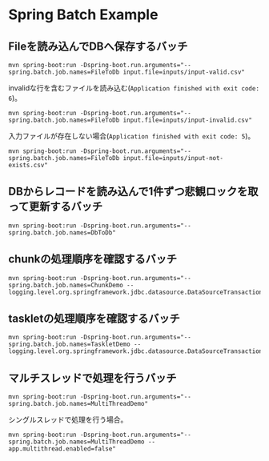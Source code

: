 # Spring Batch Example

## Fileを読み込んでDBへ保存するバッチ

```
mvn spring-boot:run -Dspring-boot.run.arguments="--spring.batch.job.names=FileToDb input.file=inputs/input-valid.csv"
```

invalidな行を含むファイルを読み込む(`Application finished with exit code: 6`)。

```
mvn spring-boot:run -Dspring-boot.run.arguments="--spring.batch.job.names=FileToDb input.file=inputs/input-invalid.csv"
```

入力ファイルが存在しない場合(`Application finished with exit code: 5`)。

```
mvn spring-boot:run -Dspring-boot.run.arguments="--spring.batch.job.names=FileToDb input.file=inputs/input-not-exists.csv"
```

## DBからレコードを読み込んで1件ずつ悲観ロックを取って更新するバッチ

```
mvn spring-boot:run -Dspring-boot.run.arguments="--spring.batch.job.names=DbToDb"
```

## chunkの処理順序を確認するバッチ

```
mvn spring-boot:run -Dspring-boot.run.arguments="--spring.batch.job.names=ChunkDemo --logging.level.org.springframework.jdbc.datasource.DataSourceTransactionManager=debug"
```

## taskletの処理順序を確認するバッチ

```
mvn spring-boot:run -Dspring-boot.run.arguments="--spring.batch.job.names=TaskletDemo --logging.level.org.springframework.jdbc.datasource.DataSourceTransactionManager=debug"
```

## マルチスレッドで処理を行うバッチ

```
mvn spring-boot:run -Dspring-boot.run.arguments="--spring.batch.job.names=MultiThreadDemo"
```

シングルスレッドで処理を行う場合。

```
mvn spring-boot:run -Dspring-boot.run.arguments="--spring.batch.job.names=MultiThreadDemo --app.multithread.enabled=false"
```

